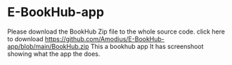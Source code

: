 # E-BookHub-app
Please download the BookHub Zip file to the whole source code. click here to download https://github.com/Amodius/E-BookHub-app/blob/main/BookHub.zip
This a bookhub app 
It has screenshoot showing what the app the does.
